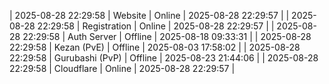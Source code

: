 | 2025-08-28 22:29:58 | Website | Online | 2025-08-28 22:29:57 |
| 2025-08-28 22:29:58 | Registration | Online | 2025-08-28 22:29:57 |
| 2025-08-28 22:29:58 | Auth Server | Offline | 2025-08-18 09:33:31 |
| 2025-08-28 22:29:58 | Kezan (PvE) | Offline | 2025-08-03 17:58:02 |
| 2025-08-28 22:29:58 | Gurubashi (PvP) | Offline | 2025-08-23 21:44:06 |
| 2025-08-28 22:29:58 | Cloudflare | Online | 2025-08-28 22:29:57 |
